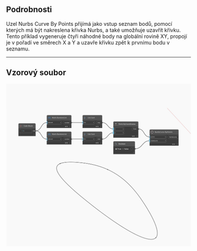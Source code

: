 <!--- Autodesk.DesignScript.Geometry.NurbsCurve.ByPoints(points, closeCurve) --->
<!--- R56RKDC3YJDKDO3WMJD2V4SIMHIJCNVQ6PZV7SMATQASDKE7WEMA --->
## Podrobnosti
Uzel Nurbs Curve By Points přijímá jako vstup seznam bodů, pomocí kterých má být nakreslena křivka Nurbs, a také umožňuje uzavřít křivku. Tento příklad vygeneruje čtyři náhodné body na globální rovině XY, propojí je v pořadí ve směrech X a Y a uzavře křivku zpět k prvnímu bodu v seznamu.
___
## Vzorový soubor

![ByPoints (points, closeCurve)](./R56RKDC3YJDKDO3WMJD2V4SIMHIJCNVQ6PZV7SMATQASDKE7WEMA_img.jpg)


